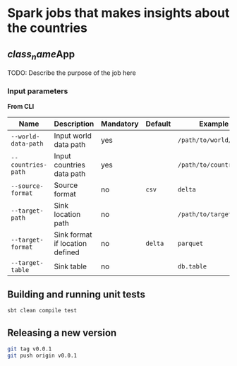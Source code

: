 # Spark jobs that makes insights about the countries

## $class_name$App
TODO: Describe the purpose of the job here

### Input parameters

**From CLI**

| Name                | Description                     | Mandatory | Default | Example                |
| ------------------- | ------------------------------- | --------- | ------- | ---------------------- |
| `--world-data-path` | Input world data path           | yes       |         | `/path/to/world/data/` |
| `--countries-path`  | Input countries data path       | yes       |         | `/path/to/countries/`  |
| `--source-format`   | Source format                   | no        | `csv`   | `delta`                |
| `--target-path`     | Sink location path              | no        |         | `/path/to/target`      |
| `--target-format`   | Sink format if location defined | no        | `delta` | `parquet`              |
| `--target-table`    | Sink table                      | no        |         | `db.table`             |

## Building and running unit tests

```bash
sbt clean compile test
```

## Releasing a new version

```bash
git tag v0.0.1
git push origin v0.0.1
```
